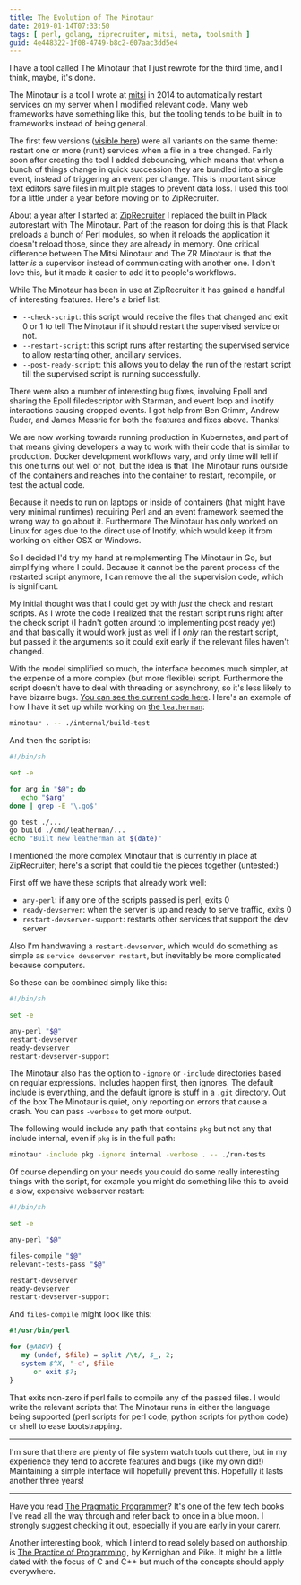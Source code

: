 ```yaml
---
title: The Evolution of The Minotaur
date: 2019-01-14T07:33:50
tags: [ perl, golang, ziprecruiter, mitsi, meta, toolsmith ]
guid: 4e448322-1f08-4749-b8c2-607aac3dd5e4
---
```

I have a tool called The Minotaur that I just rewrote for the third time, and I
think, maybe, it's done.

<!--more-->

The Minotaur is a tool I wrote at [mitsi](http://mitsi.com/) in 2014 to
automatically restart services on my server when I modified relevant code.  Many
web frameworks have something like this, but the tooling tends to be built in to
frameworks instead of being general.

The first few versions ([visible
here](https://github.com/frioux/dotfiles/commits/master/bin/minotaur)) were all
variants on the same theme: restart one or more (runit) services when a file in
a tree changed.  Fairly soon after creating the tool I added debouncing, which
means that when a bunch of things change in quick succession they are bundled
into a single event, instead of triggering an event per change.  This is
important since text editors save files in multiple stages to prevent data loss.
I used this tool for a little under a year before moving on to ZipRecruiter.

About a year after I started at
[ZipRecruiter](https://www.ziprecruiter.com/hiring/technology) I replaced the
built in Plack autorestart with The Minotaur.  Part of the reason for doing this
is that Plack preloads a bunch of Perl modules, so when it reloads the
application it doesn't reload those, since they are already in memory.  One
critical difference between The Mitsi Minotaur and The ZR Minotaur is that the
latter *is* a supervisor instead of communicating with another one.  I don't
love this, but it made it easier to add it to people's workflows.

While The Minotaur has been in use at ZipRecruiter it has gained a handful of
interesting features.  Here's a brief list:

 * `--check-script`: this script would receive the files that changed and exit 0
     or 1 to tell The Minotaur if it should restart the supervised service or not.
 * `--restart-script`: this script runs after restarting the supervised service
     to allow restarting other, ancillary services.
 * `--post-ready-script`: this allows you to delay the run of the restart
     script till the supervised script is running successfully.

There were also a number of interesting bug fixes, involving Epoll and sharing
the Epoll filedescriptor with Starman, and event loop and inotify interactions
causing dropped events.  I got help from Ben Grimm, Andrew Ruder, and James
Messrie for both the features and fixes above.  Thanks!

We are now working towards running production in Kubernetes, and part of that
means giving developers a way to work with their code that is similar to
production.  Docker development workflows vary, and only time will tell if this
one turns out well or not, but the idea is that The Minotaur runs outside of the
containers and reaches into the container to restart, recompile, or test the
actual code.

Because it needs to run on laptops or inside of containers (that might have
very minimal runtimes) requiring Perl and an event framework seemed the wrong
way to go about it.  Furthermore The Minotaur has only worked on Linux for ages due
to the direct use of Inotify, which would keep it from working on either OSX or
Windows.

So I decided I'd try my hand at reimplementing The Minotaur in Go, but
simplifying where I could.  Because it cannot be the parent process of the
restarted script anymore, I can remove the all the supervision code, which is
significant.

My initial thought was that I could get by with *just* the check and restart
scripts.  As I wrote the code I realized that the restart script runs right
after the check script (I hadn't gotten around to implementing post ready yet)
and that basically it would work just as well if I *only* ran the restart
script, but passed it the arguments so it could exit early if the relevant files
haven't changed.

With the model simplified so much, the interface becomes much simpler, at the
expense of a more complex (but more flexible) script.  Furthermore the script
doesn't have to deal with threading or asynchrony, so it's less likely to have
bizarre bugs.  [You can see the current code
here](https://github.com/frioux/leatherman/blob/d6ee85ce916e053ba7011a5eae4dd43dee3f9130/internal/tool/minotaur/minotaur.go).
Here's an example of how I have it set up while working on [the
`leatherman`](https://travis-ci.org/frioux/leatherman):

```bash
minotaur . -- ./internal/build-test
```

And then the script is:

```bash
#!/bin/sh

set -e

for arg in "$@"; do
   echo "$arg"
done | grep -E '\.go$'

go test ./...
go build ./cmd/leatherman/...
echo "Built new leatherman at $(date)"
```

I mentioned the more complex Minotaur that is currently in place at
ZipRecruiter; here's a script that could tie the pieces together (untested:)

First off we have these scripts that already work well:

 * `any-perl`: if any one of the scripts passed is perl, exits 0
 * `ready-devserver`: when the server is up and ready to serve traffic, exits 0
 * `restart-devserver-support`: restarts other services that support the dev
     server

Also I'm handwaving a `restart-devserver`, which would do something as simple as
`service devserver restart`, but inevitably be more complicated because
computers.

So these can be combined simply like this:

```bash
#!/bin/sh

set -e

any-perl "$@"
restart-devserver
ready-devserver
restart-devserver-support
```

The Minotaur also has the option to `-ignore` or `-include` directories based on
regular expressions.  Includes happen first, then ignores.  The default include
is everything, and the default ignore is stuff in a `.git` directory.  Out of
the box The Minotaur is quiet, only reporting on errors that cause a crash.  You
can pass `-verbose` to get more output.

The following would include any path that contains `pkg` but not any that
include internal, even if `pkg` is in the full path:
```bash
minotaur -include pkg -ignore internal -verbose . -- ./run-tests
```

Of course depending on your needs you could do some really interesting things
with the script, for example you might do something like this to avoid a slow,
expensive webserver restart:

```bash
#!/bin/sh

set -e

any-perl "$@"

files-compile "$@"
relevant-tests-pass "$@"

restart-devserver
ready-devserver
restart-devserver-support
```

And `files-compile` might look like this:

```perl
#!/usr/bin/perl

for (@ARGV) {
   my (undef, $file) = split /\t/, $_, 2;
   system $^X, '-c', $file
      or exit $?;
}
```

That exits non-zero if perl fails to compile any of the passed files.  I would
write the relevant scripts that The Minotaur runs in either the language being
supported (perl scripts for perl code, python scripts for python code) or shell
to ease bootstrapping.

---

I'm sure that there are plenty of file system watch tools out there, but in my
experience they tend to accrete features and bugs (like my own did!)
Maintaining a simple interface will hopefully prevent this.  Hopefully it lasts
another three years!

---

Have you read <a target="_blank" href="https://www.amazon.com/gp/product/020161622X/ref=as_li_tl?ie=UTF8&camp=1789&creative=9325&creativeASIN=020161622X&linkCode=as2&tag=afoolishmanif-20&linkId=cd3192557c0d9cefe2e7cd4e8a0af0ba">The Pragmatic Programmer</a><img src="//ir-na.amazon-adsystem.com/e/ir?t=afoolishmanif-20&l=am2&o=1&a=020161622X" width="1" height="1" border="0" alt="" style="border:none !important; margin:0px !important;" />?
It's one of the few tech books I've read all the way through and refer back to
once in a blue moon.  I strongly suggest checking it out, especially if you are
early in your carerr.

Another interesting book, which I intend to read solely based on authorship, is
<a target="_blank" href="https://www.amazon.com/gp/product/020161586X/ref=as_li_tl?ie=UTF8&camp=1789&creative=9325&creativeASIN=020161586X&linkCode=as2&tag=afoolishmanif-20&linkId=5aa3aa5ee9b868cf85aba4ac5258d003">The Practice of Programming</a><img src="//ir-na.amazon-adsystem.com/e/ir?t=afoolishmanif-20&l=am2&o=1&a=020161586X" width="1" height="1" border="0" alt="" style="border:none !important; margin:0px !important;" />,
by Kernighan and Pike.  It might be a little dated with the focus of C and C++
but much of the concepts should apply everywhere.
